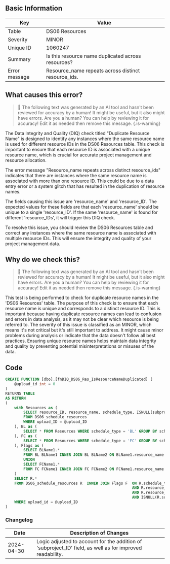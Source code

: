 ## Basic Information
| Key         | Value          |
|-------------|----------------|
| Table       | DS06 Resources |
| Severity    | MINOR |
| Unique ID   | 1060247   |
| Summary     | Is this resource name duplicated across resources? |
| Error message | Resource_name repeats across distinct resource_ids. |

## What causes this error?

> :robot: The following text was generated by an AI tool and hasn't been reviewed for accuracy by a human! It might be useful, but it also might have errors. Are you a human? You can help by reviewing it for accuracy! Edit it as needed then remove this message.
{.is-warning}

The Data Integrity and Quality (DIQ) check titled "Duplicate Resource Name" is designed to identify any instances where the same resource name is used for different resource IDs in the DS06 Resources table. This check is important to ensure that each resource ID is associated with a unique resource name, which is crucial for accurate project management and resource allocation.

The error message "Resource_name repeats across distinct resource_ids" indicates that there are instances where the same resource name is associated with more than one resource ID. This could be due to a data entry error or a system glitch that has resulted in the duplication of resource names.

The fields causing this issue are 'resource_name' and 'resource_ID'. The expected values for these fields are that each 'resource_name' should be unique to a single 'resource_ID'. If the same 'resource_name' is found for different 'resource_IDs', it will trigger this DIQ check.

To resolve this issue, you should review the DS06 Resources table and correct any instances where the same resource name is associated with multiple resource IDs. This will ensure the integrity and quality of your project management data.
## Why do we check this?

> :robot: The following text was generated by an AI tool and hasn't been reviewed for accuracy by a human! It might be useful, but it also might have errors. Are you a human? You can help by reviewing it for accuracy! Edit it as needed then remove this message.
{.is-warning}

This test is being performed to check for duplicate resource names in the 'DS06 Resources' table. The purpose of this check is to ensure that each resource name is unique and corresponds to a distinct resource ID. This is important because having duplicate resource names can lead to confusion and errors in data analysis, as it may not be clear which resource is being referred to. The severity of this issue is classified as an MINOR, which means it's not critical but it's still important to address. It might cause minor problems during analysis or indicate that the data doesn't follow all best practices. Ensuring unique resource names helps maintain data integrity and quality by preventing potential misinterpretations or misuses of the data.
## Code

```sql
CREATE FUNCTION [dbo].[fnDIQ_DS06_Res_IsResourceNameDuplicated] (
	@upload_id int = 0
)
RETURNS TABLE
AS RETURN
(
	with Resources as (
		SELECT resource_ID, resource_name, schedule_type, ISNULL(subproject_ID,'') SubP
		FROM DS06_schedule_resources
		WHERE upload_ID = @upload_ID
	), BL as (
		SELECT * FROM Resources WHERE schedule_type = 'BL' GROUP BY schedule_type, resource_ID, resource_name, SubP
	), FC as (
		SELECT * FROM Resources WHERE schedule_type = 'FC' GROUP BY schedule_type, resource_ID, resource_name, SubP
	), Flags as (
		SELECT BLName1.*
		FROM BL BLName1 INNER JOIN BL BLName2 ON BLName1.resource_name = BLName2.resource_name AND BLName1.SubP = BLName2.SubP AND BLName1.resource_ID <> BLName2.resource_ID
		UNION
		SELECT FCName1.*
		FROM FC FCName1 INNER JOIN FC FCName2 ON FCName1.resource_name = FCName2.resource_name AND FCName1.SubP = FCName2.SubP AND FCName1.resource_ID <> FCName2.resource_ID
	)
	SELECT R.*
	FROM DS06_schedule_resources R 	INNER JOIN Flags F 	ON R.schedule_type = F.schedule_type
														AND R.resource_ID = F.resource_ID
														AND R.resource_name = F.resource_name
														AND ISNULL(R.subproject_ID,'') = F.SubP
	WHERE upload_id = @upload_ID
)
```

### Changelog

| Date       | Description of Changes   |
| ---------- | ------------------------ |
| 2024-04-30 | Logic adjusted to account for the addition of 'subproject_ID' field, as well as for improved readability. |
